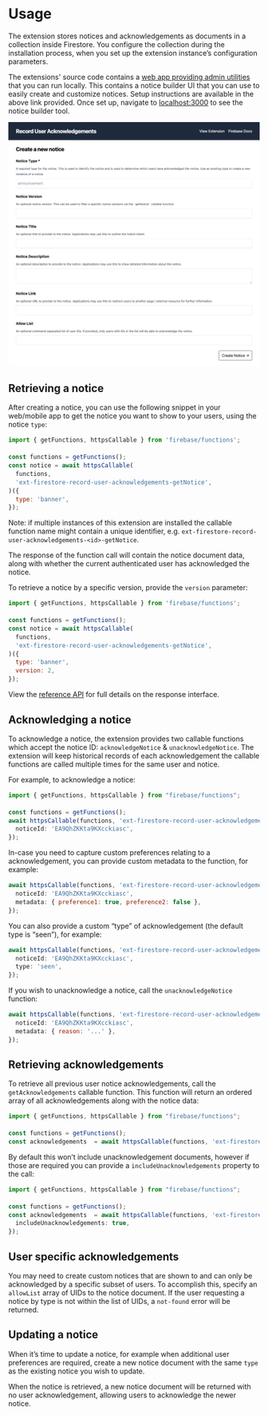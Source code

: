 # Usage

The extension stores notices and acknowledgements as documents in a collection inside Firestore. You configure the collection during the installation process, when you set up the extension instance’s configuration parameters.

The extensions' source code contains a [web app providing admin utilities](admin-dashboard) that you can run locally. This contains a notice builder UI that you can use to easily create and customize notices. Setup instructions are available in the above link provided. Once set up, navigate to [localhost:3000](http://localhost:3000) to see the notice builder tool.

![Admin Dashboard](assets/admin-dashboard-example.png)

## Retrieving a notice

After creating a notice, you can use the following snippet in your web/mobile app to get the notice you want to show to your users, using the notice `type`:

```js
import { getFunctions, httpsCallable } from 'firebase/functions';

const functions = getFunctions();
const notice = await httpsCallable(
  functions,
  'ext-firestore-record-user-acknowledgements-getNotice',
)({
  type: 'banner',
});
```

Note: if multiple instances of this extension are installed the callable function name might contain a unique identifier, e.g. `ext-firestore-record-user-acknowledgements-<id>-getNotice`.

The response of the function call will contain the notice document data, along with whether the current authenticated user has acknowledged the notice.

To retrieve a notice by a specific version, provide the `version` parameter:

```js
import { getFunctions, httpsCallable } from 'firebase/functions';

const functions = getFunctions();
const notice = await httpsCallable(
  functions,
  'ext-firestore-record-user-acknowledgements-getNotice',
)({
  type: 'banner',
  version: 2,
});
```

View the [reference API](REFERENCE.md) for full details on the response interface.

## Acknowledging a notice

To acknowledge a notice, the extension provides two callable functions which accept the notice ID: `acknowledgeNotice` & `unacknowledgeNotice`. The extension will keep historical records of each acknowledgement the callable functions are called multiple times for the same user and notice.

For example, to acknowledge a notice:

```js
import { getFunctions, httpsCallable } from "firebase/functions";

const functions = getFunctions();
await httpsCallable(functions, 'ext-firestore-record-user-acknowledgements-acknowledgeNotice)({
  noticeId: 'EA9QhZKKta9KXcckiasc',
});
```

In-case you need to capture custom preferences relating to a acknowledgement, you can provide custom metadata to the function, for example:

```js
await httpsCallable(functions, 'ext-firestore-record-user-acknowledgements-acknowledgeNotice)({
  noticeId: 'EA9QhZKKta9KXcckiasc',
  metadata: { preference1: true, preference2: false },
});
```

You can also provide a custom “type” of acknowledgement (the default type is “seen”), for example:

```js
await httpsCallable(functions, 'ext-firestore-record-user-acknowledgements-acknowledgeNotice)({
  noticeId: 'EA9QhZKKta9KXcckiasc',
  type: 'seen',
});
```

If you wish to unacknowledge a notice, call the `unacknowledgeNotice` function:

```js
await httpsCallable(functions, 'ext-firestore-record-user-acknowledgements-unacknowledgeNotice)({
  noticeId: 'EA9QhZKKta9KXcckiasc',
  metadata: { reason: '...' },
});
```

## Retrieving acknowledgements

To retrieve all previous user notice acknowledgements, call the `getAcknowledgements` callable function. This function will return an ordered array of all acknowledgements along with the notice data:

```js
import { getFunctions, httpsCallable } from "firebase/functions";

const functions = getFunctions();
const acknowledgements  = await httpsCallable(functions, 'ext-firestore-record-user-acknowledgements-getAcknowledgements)();
```

By default this won’t include unacknowledgement documents, however if those are required you can provide a `includeUnacknowledgements` property to the call:

```js
import { getFunctions, httpsCallable } from "firebase/functions";

const functions = getFunctions();
const acknowledgements  = await httpsCallable(functions, 'ext-firestore-record-user-acknowledgements-getAcknowledgements)({
  includeUnacknowledgements: true,
});
```

## User specific acknowledgements

You may need to create custom notices that are shown to and can only be acknowledged by a specific subset of users. To accomplish this, specify an `allowList` array of UIDs to the notice document. If the user requesting a notice by type is not within the list of UIDs, a `not-found` error will be returned.

## Updating a notice

When it’s time to update a notice, for example when additional user preferences are required, create a new notice document with the same `type` as the existing notice you wish to update.

When the notice is retrieved, a new notice document will be returned with no user acknowledgement, allowing users to acknowledge the newer notice.
